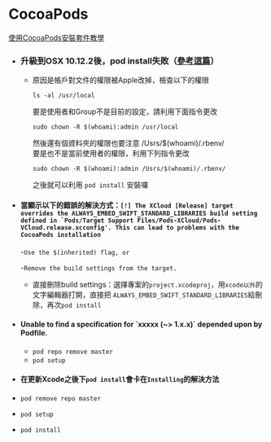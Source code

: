 # CocoaPods

[使用CocoaPods安裝套件教學](https://jay10447.gitbooks.io/book20160316/content/kai_shi_shi_yong_cocoapods_guan_li_di_san_fang_kai.html)

* ### 升級到OSX 10.12.2後，pod install失敗（[參考這篇](https://gold.xitu.io/entry/58620f628d6d810065f940d3)）

  * 原因是帳戶對文件的權限被Apple改掉，檢查以下的權限

    `ls -al /usr/local`

    要是使用者和Group不是目前的設定，請利用下面指令更改

    `sudo chown -R $(whoami):admin /usr/local`

    然後還有個資料夾的權限也要注意 /Usrs/$\(whoami\)/.rbenv/  
    要是也不是當前使用者的權限，利用下列指令更改

    `sudo chown -R $(whoami):admin /Usrs/$(whoami)/.rbenv/`

    之後就可以利用 `pod install` 安裝囉
* #### 當顯示以下的錯誤的解決方式：``[!] The XCloud [Release] target overrides the ALWAYS_EMBED_SWIFT_STANDARD_LIBRARIES build setting defined in `Pods/Target Support Files/Pods-XCloud/Pods-VCloud.release.xcconfig'. This can lead to problems with the CocoaPods installation``

  -`Use the $(inherited) flag, or`

  -`Remove the build settings from the target.`

  * 直接刪除build settings：選擇專案的`project.xcodeproj`，用`xcode以外`的文字編輯器打開，直接把 `ALWAYS_EMBED_SWIFT_STANDARD_LIBRARIES`給刪除，再次`pod install`

* #### Unable to find a specification for \`xxxxx (~> 1.x.x)\` depended upon by Podfile.
  * `pod repo remove master`
  * `pod setup`

* #### 在更新Xcode之後下`pod install`會卡在`Installing`的解決方法
 * `pod remove repo master`
 * `pod setup`
 * `pod install`